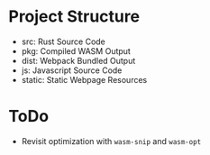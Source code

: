 # Project Structure
- src: Rust Source Code
- pkg: Compiled WASM Output
- dist: Webpack Bundled Output
- js: Javascript Source Code
- static: Static Webpage Resources

# ToDo
- Revisit optimization with `wasm-snip` and `wasm-opt`


